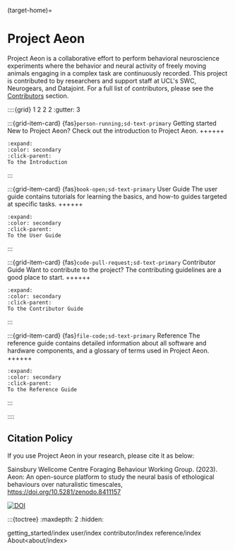 (target-home)=
# Project Aeon

Project Aeon is a collaborative effort to perform behavioral neuroscience experiments where the behavior and neural activity of freely moving animals engaging in a complex task are continuously recorded. This project is contributed to by researchers and support staff at UCL's SWC, Neurogears, and Datajoint. For a full list of contributors, please see the [Contributors](target-project-contributors) section.

::::{grid} 1 2 2 2
:gutter: 3 

:::{grid-item-card} {fas}`person-running;sd-text-primary` Getting started
New to Project Aeon? Check out the introduction to Project Aeon. 
++++++
```{button-ref} getting_started/index
:expand:
:color: secondary
:click-parent:
To the Introduction
```
:::

:::{grid-item-card} {fas}`book-open;sd-text-primary` User Guide
The user guide contains tutorials for learning the basics, and how-to guides targeted at specific tasks. 
++++++
```{button-ref} user/index
:expand:
:color: secondary
:click-parent:
To the User Guide
```
:::

:::{grid-item-card} {fas}`code-pull-request;sd-text-primary` Contributor Guide
Want to contribute to the project? The contributing guidelines are a good place to start.
++++++	
```{button-ref} contributor/index
:expand:
:color: secondary
:click-parent:
To the Contributor Guide
```
:::

:::{grid-item-card} {fas}`file-code;sd-text-primary` Reference
The reference guide contains detailed information about all software and hardware components, and a glossary of terms used in Project Aeon. 
++++++
```{button-ref} reference/index
:expand:
:color: secondary
:click-parent:
To the Reference Guide
```
:::

::::

## Citation Policy

If you use Project Aeon in your research, please cite it as below:

Sainsbury Wellcome Centre Foraging Behaviour Working Group. (2023). Aeon: An open-source platform to study the neural basis of ethological behaviours over naturalistic timescales,  https://doi.org/10.5281/zenodo.8411157

[![DOI](https://zenodo.org/badge/DOI/10.5281/zenodo.8411157.svg)](https://zenodo.org/doi/10.5281/zenodo.8411157)

:::{toctree}
:maxdepth: 2
:hidden:

getting_started/index
user/index
contributor/index
reference/index
About<about/index>